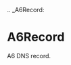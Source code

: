 [//]: # (THE CONTENT BELOW IS GENERATED. DO NOT EDIT.)
.. _A6Record:

# A6Record
[//]: # (ADD YOUR NOTES BELOW. THESE WILL BE PICKED EVERY TIME THE DOCS ARE REGENERATED. //end)

A6 DNS record.
